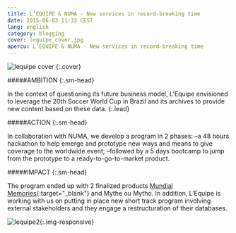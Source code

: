 ```yaml
---
title: L’EQUIPE & NUMA - New services in record-breaking time
date: 2015-06-03 11:33 CEST
lang: english
category: blogging
cover: lequipe_cover.jpg
apercu: L’EQUIPE & NUMA - New services in record-breaking time
---
```


![lequipe cover](lequipe_cover_large.jpg)
{:.cover}

#####AMBITION
{:.sm-head}

In the context of questioning its future business model, L’Equipe envisioned to leverage the 20th Soccer World Cup in Brazil and its archives to provide new content based on these data.
{:.lead}

#####ACTION
{:.sm-head}

In collaboration with NUMA, we develop a program in 2 phases:
–a 48 hours hackathon to help emerge and prototype new ways and means to give coverage to the worldwide event;
–followed by a 5 days bootcamp to jump from the prototype to  a ready-to-go-to-market product.

#####IMPACT
{:.sm-head}

The program ended up with 2 finalized products [Mundial Memories](http://www.lequipe.fr/Football/Coupe-du-monde/Mundial-Memories/){:target="_blank"} and Mythe ou Mytho.
In addition, L’Equipe is working with us on putting in place new short track program involving external stakeholders and they engage a restructuration of their databases.

![lequipe2](lequipe2.jpg){:.img-responsive}